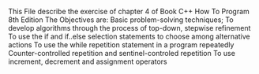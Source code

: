 This File describe the exercise of chapter 4 of Book C++ How To Program 8th Edition
The Objectives are:
	Basic problem-solving techniques;
	To develop algorithms through the process of top-down, stepwise refinement
	To use the if and if..else selection statements to choose among alternative actions
	To use the while repetition statement in a program repeatedly
	Counter-controlled repetition and sentinel-controled repetition
	To use increment, decrement and assignment operators